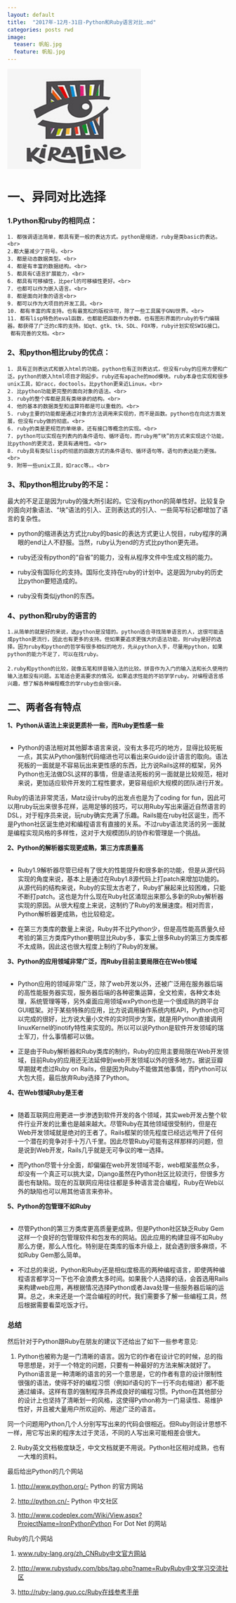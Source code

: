 ```yaml
---
layout: default
title:  "2017年-12月-31日-Python和Ruby语言对比.md"
categories: posts rwd
image:
  teaser: 帆船.jpg
  feature: 帆船.jpg
---
```


<img border="0" src="/images/页面LOGO_meitu_1.jpg" alt="Pulpit rock" width="304" height="228">

# 一、异同对比选择
###  1.Python和ruby的相同点：
    1. 都强调语法简单，都具有更一般的表达方式。python是缩进，ruby是类basic的表达。<br> 
    2.都大量减少了符号。<br>
	3. 都是动态数据类型。<br> 
	4. 都是有丰富的数据结构。<br> 
    5. 都具有C语言扩展能力，<br>
	6. 都具有可移植性，比perl的可移植性更好。<br>
	7. 也都可以作为嵌入语言。<br> 
	8. 都是面向对象的语言<br>
	9. 都可以作为大项目的开发工具。<br> 
    10. 都有丰富的库支持。也有最宽松的版权许可，除了一些工具属于GNU世界。<br> 
	11. 都有lisp特色的eval函数，也都能把函数作为参数。也有图形界面的ruby的专门编辑器。都获得了广泛的c库的支持。如qt、gtk、tk、SDL、FOX等，ruby计划实现SWIG接口。
     都有完善的文档。<br>
</p>

###  2、和python相比ruby的优点：

	1. 具有正则表达式和嵌入html的功能。python也有正则表达式，但没有ruby的应用方便和广泛。python的嵌入html项目才刚起步。ruby还有apache的mod模块。ruby本身也实现和很多unix工具，如racc，doctools。比python更亲近Linux。<br> 
	2. 比python功能更完整的面向对象的语法。<br> 
	3. ruby的整个库都是具有类继承的结构。<br>
	4. 他的基本的数据类型和运算符都是可以重载的。<br> 
    5. ruby主要的功能都是通过对象的方法调用来实现的，而不是函数。python也在向这方面发展，但没有ruby做的彻底。<br>
	6. ruby的类是更规范的单继承，还有接口等概念的实现。<br>
	7. python可以实现在列表内的条件语句、循环语句，而ruby用“块”的方式来实现这个功能，比python的更灵活，更具有通用性。<br> 
	8. ruby具有类似lisp的彻底的函数方式的条件语句、循环语句等。语句的表达能力更强。<br> 
	9. 附带一些unix工具，如racc等。。<br> 
 
</p>
	
###   3、和python相比ruby的不足：


<p>   最大的不足正是因为ruby的强大所引起的。它没有python的简单性好。比较复杂的面向对象语法、“块”语法的引入、正则表达式的引入、一些简写标记都增加了语言的复杂性。

- python的缩进表达方式比ruby的basic的表达方式更让人悦目，ruby程序的满眼的end让人不舒服。当然，ruby认为end的方式比python更先进。

- ruby还没有python的“自省”的能力，没有从程序文件中生成文档的能力。

- ruby没有国际化的支持。国际化支持在ruby的计划中。这是因为ruby的历史比python要短造成的。

- ruby没有类似jython的东西。</p>

### 4、python和ruby的语言的
    1.从简单的就是好的来说，选python是没错的。python适合寻找简单语言的人，这很可能造成python更流行，因此也有更多的支持。但如果要追求更强大的语法功能，则ruby是好的选择。因为ruby和python的哲学有很多相似的地方，先从python入手，尽量用python，如果python的能力不足了，可以在找ruby。

    2.ruby和python的比较，就像五笔和拼音输入法的比较。拼音作为入门的输入法和长久使用的输入法都没有问题。五笔适合更高要求的情况。如果追求性能的不妨学学ruby。对编程语言感兴趣，想了解各种编程概念的学ruby也会很兴奋。
    

## 二、两者各有特点
<b>1、Python从语法上来说更质朴一些，而Ruby更性感一些</b><br><br>

- Python的语法相对其他脚本语言来说，没有太多花巧的地方，显得比较死板一点，其实从Python强制代码缩进也可以看出来Guido设计语言的取向。语法死板的一面就是不容易玩出来更性感的东西，比方说Rails这样的框架，另外Python也无法做DSL这样的事情，但是语法死板的另一面就是比较规范，相对来说，更加适应软件开发的工程性要求，更容易组织大规模的团队进行开发。

Ruby的语法非常灵活，Matz设计ruby的出发点也是为了coding for fun，因此可以用ruby玩出来很多花样，运用足够的技巧，可以用Ruby写出来逼近自然语言的DSL，对于程序员来说，玩ruby确实充满了乐趣。Rails能在ruby社区诞生，而不是Python社区诞生绝对和编程语言有直接的关系。不过ruby语法灵活的另一面就是编程实现风格的多样性，这对于大规模团队的协作和管理是一个挑战。


<b>2、Python的解析器实现更成熟，第三方库质量高</b><br><br>

- Ruby1.9解析器尽管已经有了很大的性能提升和很多新的功能，但是从源代码实现的角度来说，基本上是通过在Ruby1.8源代码上打patch来增加功能的。从源代码的结构来说，Ruby的实现太古老了，Ruby扩展起来比较困难，只能不断打patch。这也是为什么现在Ruby社区涌现出来那么多新的Ruby解析器实现的原因。从很大程度上来说，这制约了Ruby的发展速度。相对而言，Python解析器更成熟，也比较稳定。

- 在第三方类库的数量上来说，Ruby并不比Python少，但是高性能高质量久经考验的第三方类库Python要明显比Ruby多，事实上很多Ruby的第三方类库都不太成熟，因此这也很大程度上制约了Ruby的发展。


<b>3、Python的应用领域非常广泛，而Ruby目前主要局限在在Web领域</b><br><br>

- Python应用的领域非常广泛，除了web开发以外，还被广泛用在服务器后端的高性能服务器实现，服务器后端的各种密集运算，全文检索，各种文本处理，系统管理等等，另外桌面应用领域wxPython也是一个很成熟的跨平台GUI框架。对于某些特殊的应用，比方说调用操作系统内核API，Python也可以完成的很好，比方说大量小文件的实时同步方案，就是用Python直接调用linuxKernel的inotify特性来实现的。所以可以说Python是软件开发领域的瑞士军刀，什么事情都可以做。

- 正是由于Ruby解析器和Ruby类库的制约，Ruby的应用主要局限在Web开发领域，目前Ruby的应用还无法延伸到web开发领域以外的很多地方。据说豆瓣早期就考虑过Ruby on Rails，但是因为Ruby不能做其他事情，而Python可以大包大揽，最后放弃Ruby选择了Python。


<b>4、在Web领域Ruby是王者</b><br><br>

- 随着互联网应用更进一步渗透到软件开发的各个领域，其实web开发占整个软件行业开发的比重也是越来越大。尽管Ruby在其他领域很受制约，但是在Web开发领域就是绝对的王者了。Rails框架的领先程度已经远远甩开了任何一个潜在的竞争对手十万八千里。因此尽管Ruby可能有这样那样的问题，但是说到Web开发，Rails几乎就是无可争议的唯一选择。

- 而Python尽管十分全面，却偏偏在web开发领域不彰，web框架虽然众多，却没有一个真正可以挑大梁，Django虽然在Python社区比较流行，但很多方面也有缺陷。现在的互联网应用往往都是多种语言混合编程，Ruby在Web以外的缺陷也可以用其他语言来弥补。


<b> 5、Python的包管理不如Ruby</b><br><br>

- 尽管Python的第三方类库更高质量更成熟，但是Python社区缺乏Ruby Gem这样一个良好的包管理软件和包发布的网站。因此应用的构建显得不如Ruby那么方便，那么人性化。特别是在类库的版本升级上，就会遇到很多麻烦，不如Ruby Gem那么简单。

- 不过总的来说，Python和Ruby还是相似度极高的两种编程语言，即使两种编程语言都学习一下也不会浪费太多时间。如果我个人选择的话，会首选用Rails来构建web应用，再根据情况选择Python或者Java处理一些服务器后端的运算。总之，未来还是一个混合编程的时代，我们需要多了解一些编程工具，然后根据需要看菜吃饭才行。


<h3>总结</h3>

然后针对于Python跟Ruby在朋友的建议下还给出了如下一些参考意见:<br>

1.  Python也被称为是一门清晰的语言。因为它的作者在设计它的时候，总的指导思想是，对于一个特定的问题，只要有一种最好的方法来解决就好了。Python语言是一种清晰的语言的另一个意思是，它的作者有意的设计限制性很强的语法，使得不好的编程习惯（例如if语句的下一行不向右缩进）都不能通过编译。这样有意的强制程序员养成良好的编程习惯。Python在其他部分的设计上也坚持了清晰划一的风格，这使得Python称为一门易读性、易维护性好，并且被大量用户所欢迎的、用途广泛的语言。

同一个问题用Python几个人分别写写出来的代码会很相近。但Ruby则设计思想不一样，用它写出来的程序太过于灵活，不同的人写出来可能相差会很大。<br>

 2.  Ruby英文文档极度缺乏，中文文档就更不用说。Python社区相对成熟，也有一大堆的资料。<br>

最后给出Python的几个网站<br>

 1. http://www.python.org/- Python 的官方网站<br>

 2. http://python.cn/- Python 中文社区<br>

 3. http://www.codeplex.com/Wiki/View.aspx?ProjectName=IronPythonPython For Dot Net 的网站<br>

Ruby的几个网站<br>

1. www.ruby-lang.org/zh_CNRuby中文官方网站<br>

2. http://www.rubystudy.com/bbs/tag.php?name=RubyRuby中文学习交流社区<br>

3. http://ruby-lang.guo.cc/Ruby在线参考手册<br>
